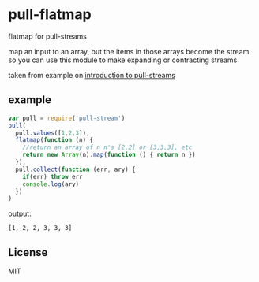 # pull-flatmap

flatmap for pull-streams

map an input to an array, but the items in those arrays become the stream.
so you can use this module to make expanding or contracting streams.

taken from example on [introduction to pull-streams](http://dominictarr.com/post/149248845122/pull-streams-pull-streams-are-a-very-simple)

## example

``` js
var pull = require('pull-stream')
pull(
  pull.values([1,2,3]),
  flatmap(function (n) {
    //return an array of n n's [2,2] or [3,3,3], etc
    return new Array(n).map(function () { return n })
  }),
  pull.collect(function (err, ary) {
    if(err) throw err
    console.log(ary)
  })
)
```
output:
```
[1, 2, 2, 3, 3, 3]
```

## License

MIT






